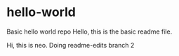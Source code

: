 # hello-world
Basic hello world repo 
Hello, this is the basic readme file.


Hi, this is neo.
Doing readme-edits branch
2
